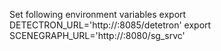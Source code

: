 Set following environment variables 
export DETECTRON_URL='http://<ip addr>:8085/detetron'
export SCENEGRAPH_URL='http://<ip addr>:8080/sg_srvc'

